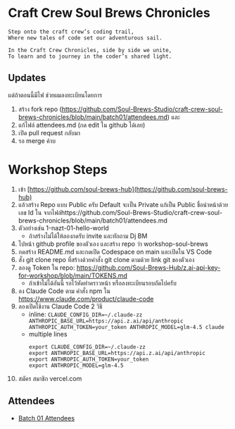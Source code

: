 # Craft Crew Soul Brews Chronicles

    Step onto the craft crew’s coding trail,
    Where new tales of code set our adventurous sail.
    
    In the Craft Crew Chronicles, side by side we unite,
    To learn and to journey in the coder’s shared light.

## Updates

แต่ถ้าตอนนี้มีไฟ  ช่วยผมลงทะเบียนโดยการ

1) สร้าง fork repo (https://github.com/Soul-Brews-Studio/craft-crew-soul-brews-chronicles/blob/main/batch01/attendees.md) และ 
2) แก้ไฟล์ attendees.md (กด edit ใน github ได้เลย)
3) เปิด pull request กลับมา
4) รอ merge ค้าบ

# Workshop Steps

1) เข้า [https://github.com/soul-brews-hub](https://github.com/soul-brews-hub)
2) แล้วสร้าง Repo แบบ Public ครับ Default จะเป็น Private แก้เป็น Public ชื่อนำหน้าด้วย เลข Id ใน จากไฟล์https://github.com/Soul-Brews-Studio/craft-crew-soul-brews-chronicles/blob/main/batch01/attendees.md
3) ตัวอย่างเช่น 1-nazt-01-hello-world
    - ถ้าสร้างไม่ได้ให้ลองกดรับ invite และทักถาม Dj BM
4) ไปหน้า github profile ของตัวเอง และสร้าง repo ว่า workshop-soul-brews
5) กดสร้าง README.md และกดเปิด Codespace on main และเปิดใน VS Code
6) สั่ง git clone repo ที่สร้างด้วยคำสั่ง git clone ตามด้วย link git ของตัวเอง
7) ลองดู Token ใน repo: https://github.com/Soul-Brews-Hub/z.ai-api-key-for-workshop/blob/main/TOKENS.md
    - ถ้าเข้าไม่ได้อันนี้ รอไว้หัดทำคราวหน้า หรือลงทะเบียนรอบถัดไปครับ
8) ลง Claude Code ตาม คำสั่ง npm ใน https://www.claude.com/product/claude-code
9) ลองเปิดใช้งาน Claude Code 2 วิธี
    - ​inline: `CLAUDE_CONFIG_DIR=~/.claude-zz ANTHROPIC_BASE_URL=https://api.z.ai/api/anthropic ANTHROPIC_AUTH_TOKEN=your_token ANTHROPIC_MODEL=glm-4.5 claude`
    - multiple lines
      ```
      export CLAUDE_CONFIG_DIR=~/.claude-zz
      export ANTHROPIC_BASE_URL=https://api.z.ai/api/anthropic
      export ANTHROPIC_AUTH_TOKEN=your_token
      export ANTHROPIC_MODEL=glm-4.5
      ```
10) สมัคร สมาชิก vercel.com

## Attendees

- [Batch 01 Attendees](batch01/attendees.md)
